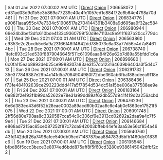 | Sat 01 Jan 2022 07:00:02 AM UTC | [Direct](https://oshi.at/ykZW) [Onion](http://5ety7tpkim5me6eszuwcje7bmy25pbtrjtue7zkqqgziljwqy3rrikqd.onion/ykZW) | 206658072 | ed31ad03d9d1b5c3b869a77239c40a4fc1057ed1c884f72c6b64e4798a70d481 | 
| Fri 31 Dec 2021 07:00:01 AM UTC | [Direct](https://oshi.at/CHpp) [Onion](http://5ety7tpkim5me6eszuwcje7bmy25pbtrjtue7zkqqgziljwqy3rrikqd.onion/CHpp) | 206834776 | a90611aaa955c47e7334c51906517a2704144391b3408a9d605aa9f32ac58402 | 
| Thu 30 Dec 2021 07:00:01 AM UTC | [Direct](https://oshi.at/edxv) [Onion](http://5ety7tpkim5me6eszuwcje7bmy25pbtrjtue7zkqqgziljwqy3rrikqd.onion/edxv) | 206980944 | 69e24b3bef3dfc610bde4133c9360799f50d9e7113ac8e911f637b20cc779dc3 | 
| Wed 29 Dec 2021 07:00:01 AM UTC | [Direct](https://oshi.at/GCCh) [Onion](http://5ety7tpkim5me6eszuwcje7bmy25pbtrjtue7zkqqgziljwqy3rrikqd.onion/GCCh) | 206563860 | c9353e2c2bcdb5c6a9a23166f48ff4642dd785073c6a33a77d56c4d7a84614bc | 
| Tue 28 Dec 2021 07:00:01 AM UTC | [Direct](https://oshi.at/ZNxD) [Onion](http://5ety7tpkim5me6eszuwcje7bmy25pbtrjtue7zkqqgziljwqy3rrikqd.onion/ZNxD) | 206738740 | 1fefc893c21ed530f8879046645f511c61096aaa84f26e62b7d89a55bfdd1c6a | 
| Mon 27 Dec 2021 07:00:01 AM UTC | [Direct](https://oshi.at/kReY) [Onion](http://5ety7tpkim5me6eszuwcje7bmy25pbtrjtue7zkqqgziljwqy3rrikqd.onion/kReY) | 206896680 | 6c0fa115eab8993deb25ce9988307a83ae3157cb123164639b640da3f5d4c713 | 
| Sun 26 Dec 2021 07:00:01 AM UTC | [Direct](https://oshi.at/ADAX) [Onion](http://5ety7tpkim5me6eszuwcje7bmy25pbtrjtue7zkqqgziljwqy3rrikqd.onion/ADAX) | 206291732 | 35e377849387e29b4c141d5a7094904980f72dbe360ab6fba188cdeea9118e01 | 
| Sat 25 Dec 2021 07:00:01 AM UTC | [Direct](https://oshi.at/Aehz) [Onion](http://5ety7tpkim5me6eszuwcje7bmy25pbtrjtue7zkqqgziljwqy3rrikqd.onion/Aehz) | 206388436 | f73fe484102639ce293223ddd417a5f7854d534dc51a15be006e377588ee9e0b | 
| Fri 24 Dec 2021 07:00:01 AM UTC | [Direct](https://oshi.at/YUvg) [Onion](http://5ety7tpkim5me6eszuwcje7bmy25pbtrjtue7zkqqgziljwqy3rrikqd.onion/YUvg) | 206183164 | 6e882f2e193f1b99da52622e78e31a99dd89af62db557d941f419d2a256acbd3 | 
| Thu 23 Dec 2021 07:00:01 AM UTC | [Direct](https://oshi.at/yejM) [Onion](http://5ety7tpkim5me6eszuwcje7bmy25pbtrjtue7zkqqgziljwqy3rrikqd.onion/yejM) | 206476236 | 6e6d383ec43d6f52b28eae0002a89acd60b02aa8c6c4ab0e1863ee17521f5075 | 
| Wed 22 Dec 2021 07:00:01 AM UTC | [Direct](https://oshi.at/gCwB) [Onion](http://5ety7tpkim5me6eszuwcje7bmy25pbtrjtue7zkqqgziljwqy3rrikqd.onion/gCwB) | 206091748 | 2ff56d80e798aa8c3320587cca54c0c306cf9e3913cd02692a2daa9a4c7f59e4 | 
| Tue 21 Dec 2021 07:00:01 AM UTC | [Direct](https://oshi.at/toVM) [Onion](http://5ety7tpkim5me6eszuwcje7bmy25pbtrjtue7zkqqgziljwqy3rrikqd.onion/toVM) | 206146684 | e868ad7215ac65ce087252f87c72da942003bffeb44efe3aa53e56cf854a46db | 
| Mon 20 Dec 2021 07:00:01 AM UTC | [Direct](https://oshi.at/rdER) [Onion](http://5ety7tpkim5me6eszuwcje7bmy25pbtrjtue7zkqqgziljwqy3rrikqd.onion/rdER) | 205940760 | 43fd142ddf26a7498afee540db05cd7148787baa884783d5bfb1460dc01839c6 | 
| Sun 19 Dec 2021 07:00:01 AM UTC | [Direct](https://oshi.at/MfKL) [Onion](http://5ety7tpkim5me6eszuwcje7bmy25pbtrjtue7zkqqgziljwqy3rrikqd.onion/MfKL) | 206105548 | bfbd86f5ccc3bece3e8974ed6bdd875aff8f5f60cd3280e9386145042dfbf2c2 | 
